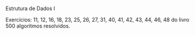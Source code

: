 Estrutura de Dados I

Exercícios: 11, 12, 16, 18, 23, 25, 26, 27, 31, 40,  41, 42, 43, 44, 46, 48 do livro 500 algoritmos resolvidos.